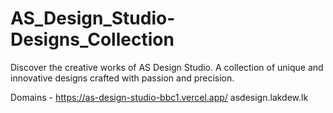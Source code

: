 # AS_Design_Studio-Designs_Collection
Discover the creative works of AS Design Studio. A collection of unique and innovative designs crafted with passion and precision.

Domains - https://as-design-studio-bbc1.vercel.app/
          asdesign.lakdew.lk
